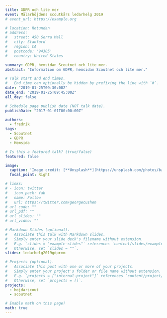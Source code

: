 ```yaml
---
title: GDPR och lite mer
event: Mälarhöjdens scoutkårs ledarhelg 2019
# event_url: https://example.org

# location: Rotundan
# address:
#   street: 450 Serra Mall
#   city: Stanford
#   region: CA
#   postcode: '94305'
#   country: United States

summary: GDPR, hemsidan Scoutnet och lite mer.
abstract: "Information om GDPR, hemsidan Scoutnet och lite mer."

# Talk start and end times.
#   End time can optionally be hidden by prefixing the line with `#`.
date: "2019-01-25T09:30:00Z"
date_end: "2019-01-25T09:45:00Z"
all_day: false

# Schedule page publish date (NOT talk date).
publishDate: "2017-01-01T00:00:00Z"

authors:
  - fredrik
tags:
  - Scoutnet
  - GDPR
  - Hemsida

# Is this a featured talk? (true/false)
featured: false

image:
  caption: 'Image credit: [**Unsplash**](https://unsplash.com/photos/bzdhc5b3Bxs)'
  focal_point: Right

# links:
# - icon: twitter
#   icon_pack: fab
#   name: Follow
#   url: https://twitter.com/georgecushen
# url_code: ""
# url_pdf: ""
# url_slides: ""
# url_video: ""

# Markdown Slides (optional).
#   Associate this talk with Markdown slides.
#   Simply enter your slide deck's filename without extension.
#   E.g. `slides = "example-slides"` references `content/slides/example-slides.md`.
#   Otherwise, set `slides = ""`.
slides: ledarhelg2019gdprmm

# Projects (optional).
#   Associate this post with one or more of your projects.
#   Simply enter your project's folder or file name without extension.
#   E.g. `projects = ["internal-project"]` references `content/project/deep-learning/index.md`.
#   Otherwise, set `projects = []`.
projects:
  - hojdarscout
  - scoutnet

# Enable math on this page?
math: true
---
```


<!-- {{% alert note %}}
Click on the **Slides** button above to view the built-in slides feature.
{{% /alert %}}

Slides can be added in a few ways:

- **Create** slides using Academic's [*Slides*](https://sourcethemes.com/academic/docs/managing-content/#create-slides) feature and link using `slides` parameter in the front matter of the talk file
- **Upload** an existing slide deck to `static/` and link using `url_slides` parameter in the front matter of the talk file
- **Embed** your slides (e.g. Google Slides) or presentation video on this page using [shortcodes](https://sourcethemes.com/academic/docs/writing-markdown-latex/).

Further talk details can easily be added to this page using *Markdown* and $\rm \LaTeX$ math code. -->
